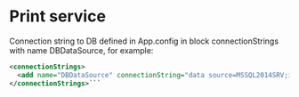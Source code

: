# Print service
Connection string to DB defined in App.config in block connectionStrings with name DBDataSource, for example:

  ```xml
  <connectionStrings>
    <add name="DBDataSource" connectionString="data source=MSSQL2014SRV;initial catalog=B2MML-BatchML;persist security info=False;Integrated Security=SSPI;" providerName="System.Data.SqlClient" />
  </connectionStrings>```
